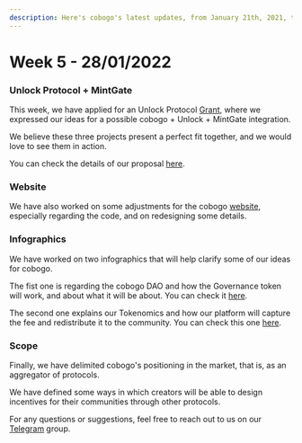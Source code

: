 ```yaml
---
description: Here's cobogo's latest updates, from January 21th, 2021, to January 28th, 2022
---
```


# Week 5 - 28/01/2022

### Unlock Protocol + MintGate

This week, we have applied for an Unlock Protocol [Grant](https://twitter.com/UnlockProtocol/status/1486005958782369798?t=bxSunUv1zdEdzmwa6MekCw\&s=19), where we expressed our ideas for a possible cobogo + Unlock + MintGate integration.&#x20;

We believe these three projects present a perfect fit together, and we would love to see them in action.&#x20;

You can check the details of our proposal [here](../../platform/protocols/unlock-protocol-+-mintgate.md).

### Website

We have also worked on some adjustments for the cobogo [website](https://cobogo.social), especially regarding the code, and on redesigning some details.

### Infographics

We have worked on two infographics that will help clarify some of our ideas for cobogo.

The fist one is regarding the cobogo DAO and how the Governance token will work, and about what it will be about. You can check it [here](../../token/cbg/governance.md).

The second one explains our Tokenomics and how our platform will capture the fee and redistribute it to the community. You can check this one [here](../../token/cbg/platform-fee.md).&#x20;

### Scope

Finally, we have delimited cobogo's positioning in the market, that is, as an aggregator of protocols.&#x20;

We have defined some ways in which creators will be able to design incentives for their communities through other protocols.

For any questions or suggestions, feel free to reach out to us on our [Telegram](https://t.me/cobogosocial) group.&#x20;

